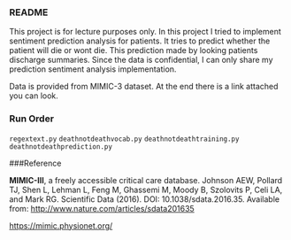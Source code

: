### README
This project is for lecture purposes only. In this project I tried to implement sentiment prediction analysis for patients. It tries to predict whether the patient will die or wont die. This prediction made by looking patients discharge summaries. Since the data is confidential, I can only share my prediction sentiment analysis implementation.

Data is provided from MIMIC-3 dataset. At the end there is a link attached you can look.

### Run Order
<code>regextext.py</code>
<code>deathnotdeathvocab.py</code>
<code>deathnotdeathtraining.py</code>
<code>deathnotdeathprediction.py</code>

###Reference

**MIMIC-III**, a freely accessible critical care database. Johnson AEW, Pollard TJ, Shen L, Lehman L, Feng M, Ghassemi M, Moody B, Szolovits P, Celi LA, and Mark RG. Scientific Data (2016). DOI: 10.1038/sdata.2016.35. Available from: http://www.nature.com/articles/sdata201635

https://mimic.physionet.org/